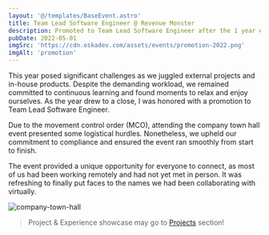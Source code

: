 ```yaml
---
layout: '@/templates/BaseEvent.astro'
title: Team Lead Software Engineer @ Revenue Monster
description: Promoted to Team Lead Software Engineer after the 1 year efforts!
pubDate: 2022-05-01
imgSrc: 'https://cdn.oskadev.com/assets/events/promotion-2022.png'
imgAlt: 'promotion'
---
```


This year posed significant challenges as we juggled external projects and in-house products. Despite the demanding workload, we remained committed to continuous learning and found moments to relax and enjoy ourselves. As the year drew to a close, I was honored with a promotion to Team Lead Software Engineer.

Due to the movement control order (MCO), attending the company town hall event presented some logistical hurdles. Nonetheless, we upheld our commitment to compliance and ensured the event ran smoothly from start to finish.

The event provided a unique opportunity for everyone to connect, as most of us had been working remotely and had not yet met in person. It was refreshing to finally put faces to the names we had been collaborating with virtually.

![company-town-hall](https://cdn.oskadev.com/assets/events/town-hall-2021.png)

> Project & Experience showcase may go to [Projects](/posts/projects/202205-job-promotion/) section!